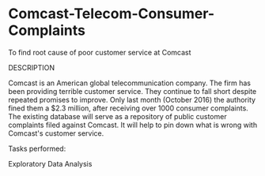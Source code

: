 # Comcast-Telecom-Consumer-Complaints
To find root cause of poor customer service at Comcast

DESCRIPTION

Comcast is an American global telecommunication company. 
The firm has been providing terrible customer service. 
They continue to fall short despite repeated promises to improve. 
Only last month (October 2016) the authority fined them a $2.3 million, 
after receiving over 1000 consumer complaints.
The existing database will serve as a repository of public 
customer complaints filed against Comcast.
It will help to pin down what is wrong with Comcast's customer service.

Tasks performed:

Exploratory Data Analysis
